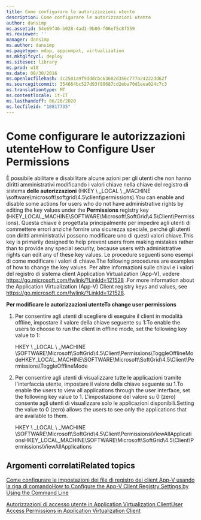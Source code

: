 ```yaml
---
title: Come configurare le autorizzazioni utente
description: Come configurare le autorizzazioni utente
author: dansimp
ms.assetid: 54e69f46-b028-4ad1-9b80-f06ef5c8f559
ms.reviewer: ''
manager: dansimp
ms.author: dansimp
ms.pagetype: mdop, appcompat, virtualization
ms.mktglfcycl: deploy
ms.sitesec: library
ms.prod: w10
ms.date: 08/30/2016
ms.openlocfilehash: 3c2581a9f9dddcbc63682d356c777a24222dd62f
ms.sourcegitcommit: 354664bc527d93f80687cd2eba70d1eea024c7c3
ms.translationtype: MT
ms.contentlocale: it-IT
ms.lasthandoff: 06/26/2020
ms.locfileid: "10817735"
---
```

# <span data-ttu-id="2ca1d-103">Come configurare le autorizzazioni utente</span><span class="sxs-lookup"><span data-stu-id="2ca1d-103">How to Configure User Permissions</span></span>


<span data-ttu-id="2ca1d-104">È possibile abilitare e disabilitare alcune azioni per gli utenti che non hanno diritti amministrativi modificando i valori chiave nella chiave del registro di sistema **delle autorizzazioni** (HKEY \ _LOCAL \ _MACHINE \\software\\microsoft\\softgrid\\4.5\\client\\permissions).</span><span class="sxs-lookup"><span data-stu-id="2ca1d-104">You can enable and disable some actions for users who do not have administrative rights by editing the key values under the **Permissions** registry key (HKEY\_LOCAL\_MACHINE\\SOFTWARE\\Microsoft\\SoftGrid\\4.5\\Client\\Permissions).</span></span> <span data-ttu-id="2ca1d-105">Questa chiave è progettata principalmente per impedire agli utenti di commettere errori anziché fornire una sicurezza speciale, perché gli utenti con diritti amministrativi possono modificare uno di questi valori chiave.</span><span class="sxs-lookup"><span data-stu-id="2ca1d-105">This key is primarily designed to help prevent users from making mistakes rather than to provide any special security, because users with administrative rights can edit any of these key values.</span></span> <span data-ttu-id="2ca1d-106">Le procedure seguenti sono esempi di come modificare i valori di chiave.</span><span class="sxs-lookup"><span data-stu-id="2ca1d-106">The following procedures are examples of how to change the key values.</span></span> <span data-ttu-id="2ca1d-107">Per altre informazioni sulle chiavi e i valori del registro di sistema client Application Virtualization (App-V), vedere <https://go.microsoft.com/fwlink/?LinkId=121528> .</span><span class="sxs-lookup"><span data-stu-id="2ca1d-107">For more information about the Application Virtualization (App-V) Client registry keys and values, see <https://go.microsoft.com/fwlink/?LinkId=121528>.</span></span>

**<span data-ttu-id="2ca1d-108">Per modificare le autorizzazioni utente</span><span class="sxs-lookup"><span data-stu-id="2ca1d-108">To change user permissions</span></span>**

1.  <span data-ttu-id="2ca1d-109">Per consentire agli utenti di scegliere di eseguire il client in modalità offline, impostare il valore della chiave seguente su 1:</span><span class="sxs-lookup"><span data-stu-id="2ca1d-109">To enable the users to choose to run the client in offline mode, set the following key value to 1:</span></span>

    <span data-ttu-id="2ca1d-110">HKEY \ _LOCAL \ _MACHINE \\SOFTWARE\\Microsoft\\SoftGrid\\4.5\\Client\\Permissions\\ToggleOfflineMode</span><span class="sxs-lookup"><span data-stu-id="2ca1d-110">HKEY\_LOCAL\_MACHINE\\SOFTWARE\\Microsoft\\SoftGrid\\4.5\\Client\\Permissions\\ToggleOfflineMode</span></span>

2.  <span data-ttu-id="2ca1d-111">Per consentire agli utenti di visualizzare tutte le applicazioni tramite l'interfaccia utente, impostare il valore della chiave seguente su 1.</span><span class="sxs-lookup"><span data-stu-id="2ca1d-111">To enable the users to view all applications through the user interface, set the following key value to 1.</span></span> <span data-ttu-id="2ca1d-112">L'impostazione del valore su 0 (zero) consente agli utenti di visualizzare solo le applicazioni disponibili.</span><span class="sxs-lookup"><span data-stu-id="2ca1d-112">Setting the value to 0 (zero) allows the users to see only the applications that are available to them.</span></span>

    <span data-ttu-id="2ca1d-113">HKEY \ _LOCAL \ _MACHINE \\SOFTWARE\\Microsoft\\SoftGrid\\4.5\\Client\\Permissions\\ViewAllApplications</span><span class="sxs-lookup"><span data-stu-id="2ca1d-113">HKEY\_LOCAL\_MACHINE\\SOFTWARE\\Microsoft\\SoftGrid\\4.5\\Client\\Permissions\\ViewAllApplications</span></span>

## <span data-ttu-id="2ca1d-114">Argomenti correlati</span><span class="sxs-lookup"><span data-stu-id="2ca1d-114">Related topics</span></span>


[<span data-ttu-id="2ca1d-115">Come configurare le impostazioni dei file di registro dei client App-V usando la riga di comando</span><span class="sxs-lookup"><span data-stu-id="2ca1d-115">How to Configure the App-V Client Registry Settings by Using the Command Line</span></span>](how-to-configure-the-app-v-client-registry-settings-by-using-the-command-line.md)

[<span data-ttu-id="2ca1d-116">Autorizzazioni di accesso utente in Application Virtualization Client</span><span class="sxs-lookup"><span data-stu-id="2ca1d-116">User Access Permissions in Application Virtualization Client</span></span>](user-access-permissions-in-application-virtualization-client.md)

 

 





